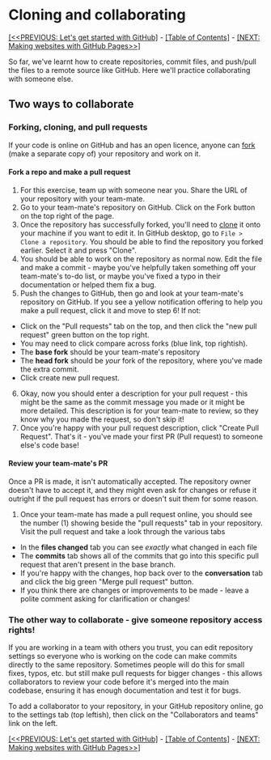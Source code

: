 # Cloning and collaborating

[[<<PREVIOUS: Let's get started with GitHub]](git-01-lets-get-started-with-github) -
[[Table of Contents]](../../index) - [[NEXT: Making websites with GitHub Pages>>]](git-03-websites-with-github-pages)

So far, we've learnt how to create repositories, commit files, and push/pull the files to a remote source like GitHub. Here we'll practice collaborating with someone else.

## Two ways to collaborate

### Forking, cloning, and pull requests
If your code is online on GitHub and has an open licence, anyone can [fork](https://help.github.com/articles/fork-a-repo/) (make a separate copy of) your repository and work on it.

#### Fork a repo and make a pull request

1. For this exercise, team up with someone near you. Share the URL of your repository with your team-mate.
2. Go to your team-mate's repository on GitHub. Click on the Fork button on the top right of the page.
3. Once the repository has successfully forked, you'll need to [clone](https://help.github.com/articles/cloning-a-repository/) it onto your machine if you want to edit it. In GitHub desktop, go to `File > Clone a repository`. You should be able to find the repository you forked earlier. Select it and press "Clone".
4. You should be able to work on the repository as normal now. Edit the file and make a commit - maybe you've helpfully taken something off your team-mate's to-do list, or maybe you've fixed a typo in their documentation or helped them fix a bug.  
5. Push the changes to GitHub, then go and look at your team-mate's repository on GitHub. If you see a yellow notification offering to help you make a pull request, click it and move to step 6! If not:
  - Click on the "Pull requests" tab on the top, and then click the "new pull request" green button on the top right.
  - You may need to click compare across forks (blue link, top rightish).
  - The **base fork** should be your team-mate's repository
  - The **head fork** should be _your_ fork of the repository, where you've made the extra commit.
  - Click create new pull request.
6. Okay, now you should enter a description for your pull request - this might be the same as the commit message you made or it might be more detailed. This description is for your team-mate to review, so they know why you made the request, so don't skip it!
7. Once you're happy with your pull request description, click "Create Pull Request". That's it - you've made your first PR (Pull request) to someone else's code base!

#### Review your team-mate's PR

Once a PR is made, it isn't automatically accepted. The repository owner doesn't have to accept it, and they might even ask for changes or refuse it outright if the pull request has errors or doesn't suit them for some reason.

1. Once your team-mate has made a pull request online, you should see the number (1) showing beside the "pull requests" tab in your repository. Visit the pull request and take a look through the various tabs
  - In the **files changed** tab you can see _exactly_ what changed in each file
  - The **commits** tab shows all of the commits that go into this specific pull request that aren't present in the base branch.
  - If you're happy with the changes, hop back over to the **conversation** tab and click the big green "Merge pull request" button.
  - If you think there are changes or improvements to be made - leave a polite comment asking for clarification or changes!

### The other way to collaborate - give someone repository access rights!

If you are working in a team with others you trust, you can edit repository settings so everyone who is working on the code can make commits directly to the same repository. Sometimes people will do this for small fixes, typos, etc. but still make pull requests for bigger changes - this allows collaborators to review your code before it's merged into the main codebase, ensuring it has enough documentation and test it for bugs.

To add a collaborator to your repository, in your GitHub repository online, go to the settings tab (top leftish), then click on the "Collaborators and teams" link on the left. 

[[<<PREVIOUS: Let's get started with GitHub]](git-01-lets-get-started-with-github) -
[[Table of Contents]](../../index) - [[NEXT: Making websites with GitHub Pages>>]](git-03-websites-with-github-pages)

